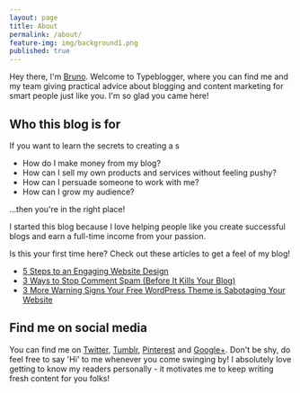 ```yaml
---
layout: page
title: About
permalink: /about/
feature-img: img/background1.png
published: true
---
```


Hey there, I'm [Bruno](http://twitter.com/brunotandev). Welcome to Typeblogger, where you can find me and my team giving practical advice about blogging and content marketing for smart people just like you. I'm so glad you came here!



## Who this blog is for

If you want to learn the secrets to creating a s


* How do I make money from my blog?
* How can I sell my own products and services without feeling pushy?
* How can I persuade someone to work with me?
* How can I grow my audience?

...then you're in the right place! 

I started this blog because I love helping people like you create successful blogs and earn a full-time income from your passion.

Is this your first time here? Check out these articles to get a feel of my blog!

* [5 Steps to an Engaging Website Design](https://typeblogger.github.io/2016/06/01/engaging-website-design/)
* [3 Ways to Stop Comment Spam (Before It Kills Your Blog)](https://typeblogger.github.io/2016/05/30/stop-comment-spam/)
* [3 More Warning Signs Your Free WordPress Theme is Sabotaging Your Website](https://typeblogger.github.io/2016/06/02/free-wordpress-themes/)

## Find me on social media

You can find me on [Twitter](http://twitter.com/brunotandev), [Tumblr](http://brunotandev.tumblr.com), [Pinterest](http://pinterest.com) and [Google+](https://plus.google.com/105286767710255268585). Don't be shy, do feel free to say 'Hi' to me whenever you come swinging by! I absolutely love getting to know my readers personally - it motivates me to keep writing fresh content for you folks!
